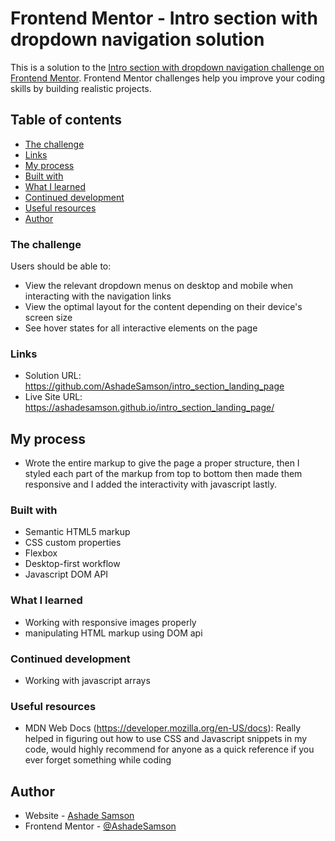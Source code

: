 # Frontend Mentor - Intro section with dropdown navigation solution

This is a solution to the [Intro section with dropdown navigation challenge on Frontend Mentor](https://www.frontendmentor.io/challenges/intro-section-with-dropdown-navigation-ryaPetHE5). Frontend Mentor challenges help you improve your coding skills by building realistic projects. 



## Table of contents

  - [The challenge](#the-challenge)
  - [Links](#links)
  - [My process](#my-process)
  - [Built with](#built-with)
  - [What I learned](#what-i-learned)
  - [Continued development](#continued-development)
  - [Useful resources](#useful-resources)
- [Author](#author)



### The challenge

Users should be able to:

- View the relevant dropdown menus on desktop and mobile when interacting with the navigation links
- View the optimal layout for the content depending on their device's screen size
- See hover states for all interactive elements on the page



### Links

- Solution URL: https://github.com/AshadeSamson/intro_section_landing_page
- Live Site URL: https://ashadesamson.github.io/intro_section_landing_page/



## My process

- Wrote the entire markup to give the page a proper structure, then I styled each part of the markup from top to bottom then made them responsive and I added the interactivity with javascript lastly.



### Built with

- Semantic HTML5 markup
- CSS custom properties
- Flexbox
- Desktop-first workflow
- Javascript DOM API



### What I learned

- Working with responsive images properly
- manipulating HTML markup using DOM api



### Continued development

- Working with javascript arrays



### Useful resources

- MDN Web Docs (https://developer.mozilla.org/en-US/docs): Really helped in figuring out how to use CSS and Javascript snippets in my code, would highly recommend for anyone as a quick reference if you ever forget something while coding



## Author

- Website - [Ashade Samson](https://www.linkedin.com/in/ashadesamson18)
- Frontend Mentor - [@AshadeSamson](https://www.frontendmentor.io/profile/AshadeSamson)
